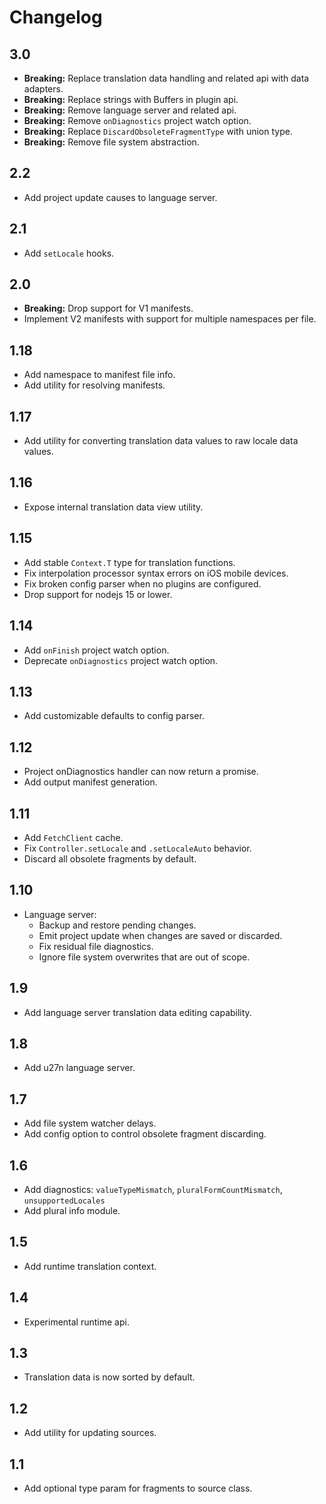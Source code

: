 # Changelog

## 3.0
+ **Breaking:** Replace translation data handling and related api with data adapters.
+ **Breaking:** Replace strings with Buffers in plugin api.
+ **Breaking:** Remove language server and related api.
+ **Breaking:** Remove `onDiagnostics` project watch option.
+ **Breaking:** Replace `DiscardObsoleteFragmentType` with union type.
+ **Breaking:** Remove file system abstraction.

## 2.2
+ Add project update causes to language server.

## 2.1
+ Add `setLocale` hooks.

## 2.0
+ **Breaking:** Drop support for V1 manifests.
+ Implement V2 manifests with support for multiple namespaces per file.

## 1.18
+ Add namespace to manifest file info.
+ Add utility for resolving manifests.

## 1.17
+ Add utility for converting translation data values to raw locale data values.

## 1.16
+ Expose internal translation data view utility.

## 1.15
+ Add stable `Context.T` type for translation functions.
+ Fix interpolation processor syntax errors on iOS mobile devices.
+ Fix broken config parser when no plugins are configured.
+ Drop support for nodejs 15 or lower.

## 1.14
+ Add `onFinish` project watch option.
+ Deprecate `onDiagnostics` project watch option.

## 1.13
+ Add customizable defaults to config parser.

## 1.12
+ Project onDiagnostics handler can now return a promise.
+ Add output manifest generation.

## 1.11
+ Add `FetchClient` cache.
+ Fix `Controller.setLocale` and `.setLocaleAuto` behavior.
+ Discard all obsolete fragments by default.

## 1.10
+ Language server:
  + Backup and restore pending changes.
  + Emit project update when changes are saved or discarded.
  + Fix residual file diagnostics.
  + Ignore file system overwrites that are out of scope.

## 1.9
+ Add language server translation data editing capability.

## 1.8
+ Add u27n language server.

## 1.7
+ Add file system watcher delays.
+ Add config option to control obsolete fragment discarding.

## 1.6
+ Add diagnostics: `valueTypeMismatch`, `pluralFormCountMismatch`, `unsupportedLocales`
+ Add plural info module.

## 1.5
+ Add runtime translation context.

## 1.4
+ Experimental runtime api.

## 1.3
+ Translation data is now sorted by default.

## 1.2
+ Add utility for updating sources.

## 1.1
+ Add optional type param for fragments to source class.
